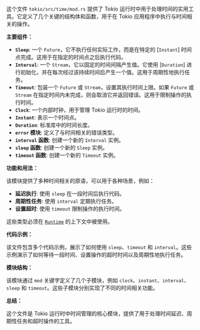这个文件 `tokio/src/time/mod.rs` 提供了 Tokio 运行时中用于处理时间的实用工具。它定义了几个关键的结构体和函数，用于在 Tokio 应用程序中执行与时间相关的操作。

**主要组件：**

*   **`Sleep`**:  一个 `Future`，它不执行任何实际工作，而是在特定的 [`Instant`] 时间点完成。这用于在指定的时间点之后执行代码。
*   **`Interval`**:  一个 `Stream`，它以固定的时间间隔产生值。它使用 [`Duration`] 进行初始化，并在每次经过该持续时间后产生一个值。这用于周期性地执行任务。
*   **`Timeout`**:  包装一个 `Future` 或 `Stream`，设置其执行时间上限。如果 `Future` 或 `Stream` 在指定时间内未完成，则会取消它并返回错误。这用于限制操作的执行时间。
*   **`Clock`**:  一个内部时钟，用于管理 Tokio 运行时的时间。
*   **`Instant`**:  表示一个时间点。
*   **`Duration`**:  标准库中的时间长度。
*   **`error` 模块**:  定义了与时间相关的错误类型。
*   **`interval` 函数**:  创建一个新的 `Interval` 实例。
*   **`sleep` 函数**:  创建一个新的 `Sleep` 实例。
*   **`timeout` 函数**:  创建一个新的 `Timeout` 实例。

**功能和用法：**

该模块提供了多种时间相关的原语，可以用于各种场景，例如：

*   **延迟执行**: 使用 `sleep` 在一段时间后执行代码。
*   **周期性任务**: 使用 `interval` 定期执行任务。
*   **设置超时**: 使用 `timeout` 限制操作的执行时间。

这些类型必须在 [`Runtime`](crate::runtime::Runtime) 的上下文中被使用。

**代码示例：**

该文件包含多个代码示例，展示了如何使用 `sleep`、`timeout` 和 `interval`。这些示例演示了如何等待一段时间、设置操作的超时时间以及周期性地执行任务。

**模块结构：**

该模块通过 `mod` 关键字定义了几个子模块，例如 `clock`、`instant`、`interval`、`sleep` 和 `timeout`。这些子模块分别实现了不同的时间相关功能。

**总结：**

这个文件是 Tokio 运行时中时间管理的核心模块，提供了用于处理时间延迟、周期性任务和超时操作的工具。
